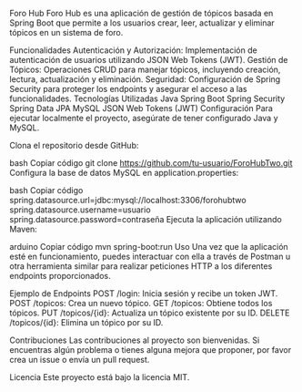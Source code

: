 
Foro Hub
Foro Hub es una aplicación de gestión de tópicos basada en Spring Boot que permite a los usuarios crear, leer, actualizar y eliminar tópicos en un sistema de foro.

Funcionalidades
Autenticación y Autorización: Implementación de autenticación de usuarios utilizando JSON Web Tokens (JWT).
Gestión de Tópicos: Operaciones CRUD para manejar tópicos, incluyendo creación, lectura, actualización y eliminación.
Seguridad: Configuración de Spring Security para proteger los endpoints y asegurar el acceso a las funcionalidades.
Tecnologías Utilizadas
Java
Spring Boot
Spring Security
Spring Data JPA
MySQL
JSON Web Tokens (JWT)
Configuración
Para ejecutar localmente el proyecto, asegúrate de tener configurado Java y MySQL.

Clona el repositorio desde GitHub:

bash
Copiar código
git clone https://github.com/tu-usuario/ForoHubTwo.git
Configura la base de datos MySQL en application.properties:

bash
Copiar código
spring.datasource.url=jdbc:mysql://localhost:3306/forohubtwo
spring.datasource.username=usuario
spring.datasource.password=contraseña
Ejecuta la aplicación utilizando Maven:

arduino
Copiar código
mvn spring-boot:run
Uso
Una vez que la aplicación esté en funcionamiento, puedes interactuar con ella a través de Postman u otra herramienta similar para realizar peticiones HTTP a los diferentes endpoints proporcionados.

Ejemplo de Endpoints
POST /login: Inicia sesión y recibe un token JWT.
POST /topicos: Crea un nuevo tópico.
GET /topicos: Obtiene todos los tópicos.
PUT /topicos/{id}: Actualiza un tópico existente por su ID.
DELETE /topicos/{id}: Elimina un tópico por su ID.

Contribuciones
Las contribuciones al proyecto son bienvenidas. Si encuentras algún problema o tienes alguna mejora que proponer, por favor crea un issue o envía un pull request.

Licencia
Este proyecto está bajo la licencia MIT.

